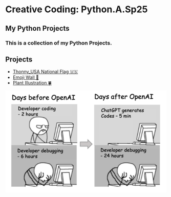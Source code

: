 # Creative Coding: Python.A.Sp25
## My Python Projects
### This is a collection of my Python Projects.

## Projects
- [Thonny_USA National Flag 🇺🇸](https://github.com/JiazhenLuo/my_Python_repo/tree/main/Thonny_USAFlag)
- [Emoji Wall 💎](https://github.com/JiazhenLuo/my_Python_repo/tree/main/scrollart_emojiWall)
- [Plant Illustration 🍀](https://github.com/JiazhenLuo/my_Python_repo/tree/main/repeating_patterns)

![meme](codingMeme.png)